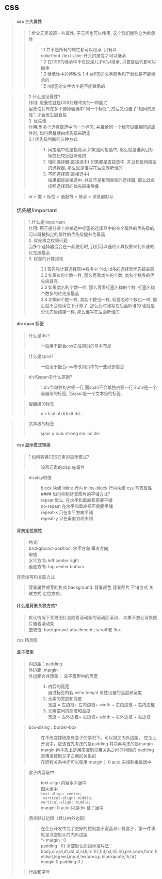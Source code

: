 # css #
> #### css 三大属性 ####
>> 1.给父元素设置一些属性, 子元素也可以使用, 这个我们就称之为继承性
>>>1.1 并不是所有的属性都可以继承, 只有以color/font-/text-/line-开头的属性才可以继承<br>
1.2 在CSS的继承中不仅仅是儿子可以继承, 只要是后代都可以继承<br>
1.3 继承性中的特殊性
1.4 a标签的文字颜色和下划线是不能继承的<br>
1.5 h标签的文字大小是不能继承的<br>

>>2.什么是层叠性?<br>
作用: 层叠性就是CSS处理冲突的一种能力<br>
>>层叠性只有在多个选择器选中"同一个标签", 然后又设置了"相同的属性", 才会发生层叠性<br>
>>3. 优先级<br>
>作用:当多个选择器选中同一个标签, 并且给同一个标签设置相同的属性时, 如何层叠就由优先级来确定<br>
>>3.1 优先级判断的三种方式<br>
>>>1. 间接选中就是指继承,如果是间接选中, 那么就是谁离目标标签比较近就听谁的<br>
>>>2. 相同选择器(直接选中)
如果都是直接选中, 并且都是同类型的选择器, 那么就是谁写在后面就听谁的<br>
>>>3. 不同选择器(直接选中)<br>
如果都是直接选中, 并且不是相同类型的选择器, 那么就会按照选择器的优先级来层叠<br>
>
>>id > 类 > 标签 > 通配符 > 继承 > 浏览器默认
>### 优先级!important ###
>>1.什么是!important<br>
作用: 用于提升某个直接选中标签的选择器中的某个属性的优先级的, 可以将被指定的属性的优先级提升为最高<br>
>>2. 优先级之权重问题<br>
当多个选择器混合在一起使用时, 我们可以通过计算权重来判断谁的优先级最高<br>
>>3. 权重的计算规则
>>>3.1 首先先计算选择器中有多少个id, id多的选择器优先级最高<br>
3.2 如果id的个数一样, 那么再看类名的个数, 类名个数多的优先级最高<br>
3.3 如果类名的个数一样, 那么再看标签名称的个数, 标签名称个数多的优先级最高<br>
3.4 如果id个数一样, 类名个数也一样, 标签名称个数也一样, 那么就不会继续往下计算了, 那么此时谁写在后面听谁的
也就是说优先级如果一样, 那么谁写在后面听谁的<br>
>#### div span 标签 ####
>>什么是div?<br>
>>>一般用于配合css完成网页的基本布局<br>
>
>>什么是span?<br>
>>>一般用于配合css修改网页中的一些局部信息<br>
>
>>div和span有什么区别?
>>>1.div会单独的占领一行,而span不会单独占领一行
>>>2.div是一个容器级的标签, 而span是一个文本级的标签
>
>>容器级的标签
>>>div h ul ol dl li dt dd ...

>>文本级的标签
>>>span p buis strong em ins del
>#### css 显示模式转换 ####
>>1.如何转换CSS元素的显示模式?
>>>设置元素的display属性
>
>>display取值
>>>block 块级
>>>inline 行内
>>>inline-block 行内块级
>css 背景属性 ####
>>如何控制背景图片的平铺方式?<br>
>>>repeat 默认, 在水平和垂直都需要平铺<br>
>>>no-repeat 在水平和垂直都不需要平铺<br>
>>>repeat-x 只在水平方向平铺<br>
>>>repeat-y 只在垂直方向平铺<br>
>
>#### 背景定位属性 ####
>>格式:<br>
background-position: 水平方向 垂直方向;<br>
>取值<br>
>>水平方向: left center right <br>
>>垂直方向: top center bottom<br>
>
>背景缩写和关联方式<br>
>>背景属性缩写的格式
background: 背景颜色 背景图片 平铺方式 关联方式 定位方式;
>
>#### 什么是背景关联方式?<br>
>>默认情况下背景图片会随着滚动条的滚动而滚动， 如果不想让背景图片随着滚动条 <br>
>>去取值:  background-attachment:;
>> scroll  和  flex
>
>css 精灵图
>
>#### 盒子模型 ####
>>内边距：padding <br>
>>外边距: margin <br>
>>外边距合并现象：
>> 盒子模型中的高宽
>>>1. 内容的高宽<br>
>>> 通过标签的我 with/ height 属性设置的高度和宽度
>>>2. 元素的宽度和高度<br>
>>> 宽度 = 左边框+ 左内边框+ width + 右内边框 + 右内边框
>>>3. 元素空间的高度和高度 <br>
>>>  宽度 = 左外边框+ 左边框+ width + 右外边框 + 右边框<br>
>
>> box-sizing：border-box<br>
>>> 在不改变撑破原有盒子的情况下。可以增加内外边距。
>>> 在企业开发中，应该首先考虑的是padding 其次再考虑的是margin  <br>
>>> margin 再本质上是用来控制兄弟关系之间的间隙的
>>> padding 是用来控制父子之间的关系的 <br>
>>> 在嵌套关系中还可以使用 margin： 0 auto 来控制垂直居中
>
>>盒子内容居中
>>>text-align 内容水平居中<br>
>>>图片居中<br>
`text-align: center;`<br>
` vertical-align: middle;`<br> 
`vertical-align: middle;`  
>>> margin: 0 auto 只是div 盒子居中
>
>>清空默认边距（默认内外边距）<br>
>>> 在企业开发中为了更好的控制盒子宽高和计算盒子，第一件事就是清空默认的内外边距<br>
>>>*{ margin : 0<br>
>>>    padding : 0}
>>>清空默认边距标准写法：
>>>   body,div,dl,dt,dd,ul,ol,li,h1,h2,h3,h4,h5,h6,pre,code,form,fieldset,legend,input,textarea,p,blockquote,th,td{
            margin:0;padding:0
        }
>
>>行高和字号
>>>
























